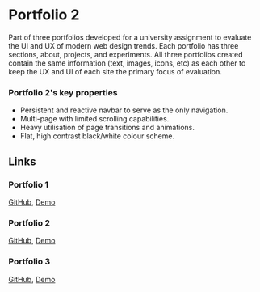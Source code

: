 # Portfolio 2

Part of three portfolios developed for a university assignment to evaluate the UI and UX of modern web design trends. Each portfolio has three sections, about, projects, and experiments. All three portfolios created contain the same information (text, images, icons, etc) as each other to keep the UX and UI of each site the primary focus of evaluation.

### Portfolio 2's key properties 

- Persistent and reactive navbar to serve as the only navigation.
- Multi-page with limited scrolling capabilities.
- Heavy utilisation of page transitions and animations.
- Flat, high contrast black/white colour scheme.

## Links
### Portfolio 1
[GitHub](https://github.com/REAZN/portfolio1),
[Demo](https://reazn.me/portfolio1)

### Portfolio 2
[GitHub](https://github.com/REAZN/portfolio2),
[Demo](https://reazn.me/portfolio2)

### Portfolio 3
[GitHub](https://github.com/REAZN/portfolio3),
[Demo](https://reazn.me/portfolio3)
